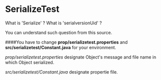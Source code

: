 # SerializeTest

What is 'Serialize' ?
What is 'serialversionUid' ?

You can understand such question from this source.

####You have to change __prop/serializetest.properties__ and __src/serializetest/Constant.java__ for your environment.

_prop/serializetest.properties_ designate Object's message and file name in which Object serialized.

_src/serializetest/Constant.java_ designate propertie file.


